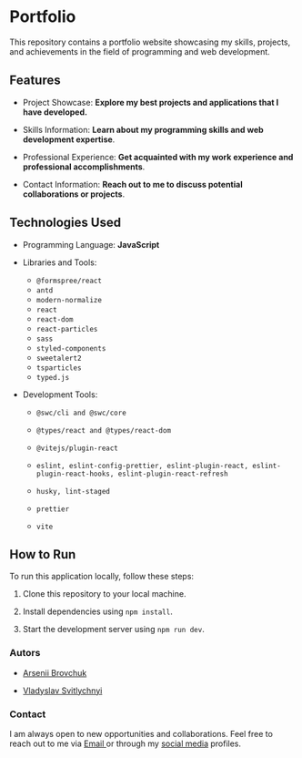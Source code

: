# Portfolio

This repository contains a portfolio website showcasing my skills, projects, and achievements in the field of programming and web development.

## Features

- Project Showcase:  **Explore my best projects and applications that I have developed.**

- Skills Information: **Learn about my programming skills and web development expertise**.

- Professional Experience: **Get acquainted with my work experience and professional accomplishments**.

- Contact Information: **Reach out to me to discuss potential collaborations or projects**.

## Technologies Used

- Programming Language: **JavaScript**

- Libraries and Tools:
  - `@formspree/react`
  - `antd`
  - `modern-normalize`
  - `react`
  - `react-dom`
  - `react-particles`
  - `sass`
  - `styled-components`
  - `sweetalert2`
  - `tsparticles`
  - `typed.js`
- Development Tools:

  - `@swc/cli and @swc/core`
  - `@types/react and @types/react-dom`
  - `@vitejs/plugin-react`
  - `eslint, eslint-config-prettier, eslint-plugin-react, eslint-plugin-react-hooks, eslint-plugin-react-refresh`

  - `husky, lint-staged`
  - `prettier`
  - `vite`

## How to Run

To run this application locally, follow these steps:

1. Clone this repository to your local machine.

2. Install dependencies using `npm install`.

3. Start the development server using `npm run dev`.

### Autors 

- [Arsenii Brovchuk](https://github.com/Robertw8)

- [Vladyslav Svitlychnyi](https://github.com/Svitly4nyi-Vla2yslav)



### Contact

I am always open to new opportunities and collaborations. Feel free to reach out to me via <a href="mailto:svetli4nuyvla2islav@gmail.com">Email </a> or through my [social media](https://www.linkedin.com/in/vladyslav-svitlychnyi/) profiles.


